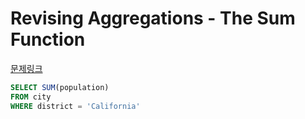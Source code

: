 Revising Aggregations - The Sum Function
===
[문제링크](https://www.hackerrank.com/challenges/revising-aggregations-sum/problem?h_r=internal-search)
```sql
SELECT SUM(population)
FROM city
WHERE district = 'California'
```
